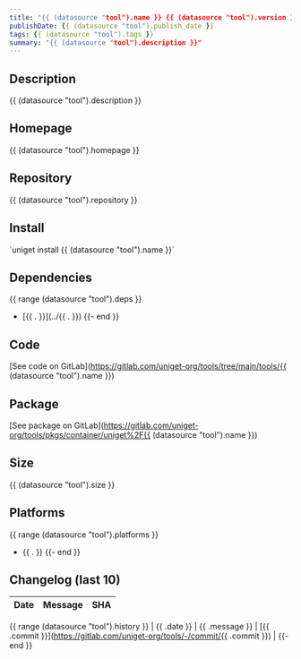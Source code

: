```yaml
---
title: "{{ (datasource "tool").name }} {{ (datasource "tool").version }}"
publishDate: {{ (datasource "tool").publish_date }}
tags: {{ (datasource "tool").tags }}
summary: "{{ (datasource "tool").description }}"
---
```


## Description

{{ (datasource "tool").description }}

## Homepage

{{ (datasource "tool").homepage }}

## Repository

{{ (datasource "tool").repository }}

## Install

\`uniget install {{ (datasource "tool").name }}\`

## Dependencies

{{ range (datasource "tool").deps }}
- [{{ . }}](../{{ . }})
{{- end }}

## Code

[See code on GitLab](https://gitlab.com/uniget-org/tools/tree/main/tools/{{ (datasource "tool").name }})

## Package

[See package on GitLab](https://gitlab.com/uniget-org/tools/pkgs/container/uniget%2F{{ (datasource "tool").name }})

## Size

{{ (datasource "tool").size }}

## Platforms

{{ range (datasource "tool").platforms }}
- {{ . }}
{{- end }}

## Changelog (last 10)

| Date | Message | SHA |
|------|---------|-----|
{{ range (datasource "tool").history }}
| {{ .date }} | {{ .message }} | [{{ .commit }}](https://gitlab.com/uniget-org/tools/-/commit/{{ .commit }}) |
{{- end }}
